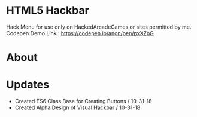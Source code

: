 # HTML5 Hackbar
Hack Menu for use only on HackedArcadeGames or sites permitted by me.
Codepen Demo Link : https://codepen.io/anon/pen/pxXZpG


# About


# Updates
 - Created ES6 Class Base for Creating Buttons / 10-31-18
 - Created Alpha Design of Visual Hackbar / 10-31-18

